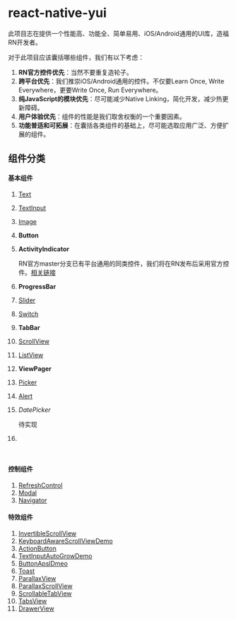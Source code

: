 # react-native-yui
此项目志在提供一个性能高、功能全、简单易用、iOS/Android通用的UI库，造福RN开发者。

对于此项目应该囊括哪些组件，我们有以下考虑：

1. **RN官方控件优先**：当然不要重复造轮子。
2. **跨平台优先**：我们推崇iOS/Android通用的控件。不仅要Learn Once, Write Everywhere，更要Write Once, Run Everywhere。
3. **纯JavaScript的模块优先**：尽可能减少Native Linking，简化开发，减少热更新障碍。
4. **用户体验优先**：组件的性能是我们取舍权衡的一个重要因素。
5. **功能普适和可拓展**：在囊括各类组件的基础上，尽可能选取应用广泛、方便扩展的组件。



## 组件分类

#### 基本组件

1. [Text](https://facebook.github.io/react-native/docs/text.html)

2. [TextInput](https://facebook.github.io/react-native/docs/textinput.html)

3. [Image](https://facebook.github.io/react-native/docs/image.html)

4. **Button**

5. **ActivityIndicator**

   RN官方master分支已有平台通用的同类控件，我们将在RN发布后采用官方控件。[相关链接](https://github.com/facebook/react-native/pull/6897)

6. **ProgressBar**

7. [Slider](https://facebook.github.io/react-native/docs/slider.html)

8. [Switch](https://facebook.github.io/react-native/docs/switch.html)

9. **TabBar**

10. [ScrollView](https://facebook.github.io/react-native/docs/scrollview.html)

11. [ListView](https://facebook.github.io/react-native/docs/listview.html)

12. **ViewPager**

13. [Picker](https://facebook.github.io/react-native/docs/picker.html)

14. [Alert](https://facebook.github.io/react-native/docs/alert.html)

15. *DatePicker*

    待实现

16. ​

    ​

#### 控制组件

1. [RefreshControl](https://facebook.github.io/react-native/docs/refreshcontrol.html)
2. [Modal](https://facebook.github.io/react-native/docs/modal.html)
3. [Navigator](https://facebook.github.io/react-native/docs/navigator.html)



#### 特效组件

1. [InvertibleScrollView](https://github.com/exponentjs/react-native-invertible-scroll-view)
2. [KeyboardAwareScrollViewDemo](https://github.com/APSL/react-native-keyboard-aware-scroll-view)
3. [ActionButton](https://github.com/mastermoo/react-native-action-button)
4. [TextInputAutoGrowDemo](https://github.com/wix/react-native-autogrow-textinput)
5. [ButtonApslDmeo](https://github.com/APSL/react-native-button)
6. [Toast](https://github.com/magicismight/react-native-root-toast)
7. [ParallaxView](https://github.com/oblador/react-native-parallax)
8. [ParallaxScrollView](https://github.com/jaysoo/react-native-parallax-scroll-view)
9. [ScrollableTabView](https://github.com/skv-headless/react-native-scrollable-tab-view)
10. [TabsView](https://github.com/aksonov/react-native-tabs)
11. [DrawerView](https://github.com/root-two/react-native-drawer)


